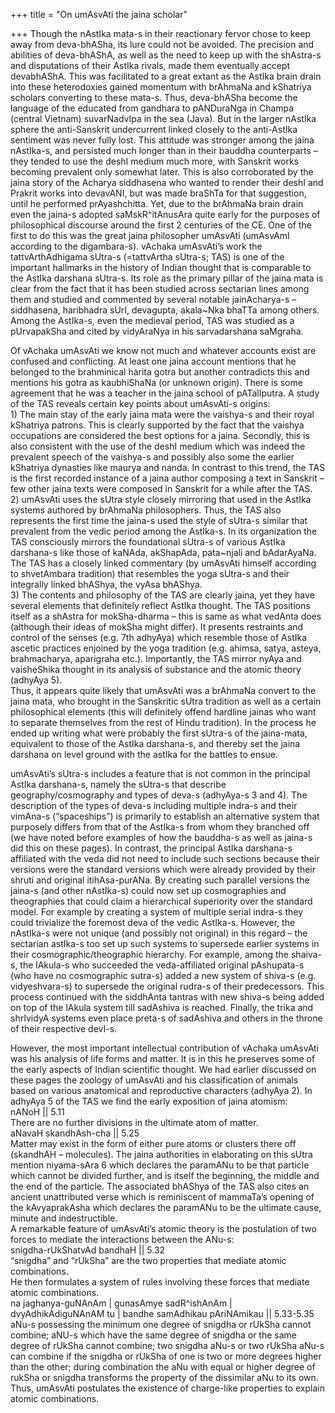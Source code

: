 +++
title = "On umAsvAti the jaina scholar"

+++
Though the nAstIka mata-s in their reactionary fervor chose to keep away
from deva-bhASha, its lure could not be avoided. The precision and
abilities of deva-bhAShA, as well as the need to keep up with the
shAstra-s and disputations of their AstIka rivals, made them eventually
accept devabhAShA. This was facilitated to a great extant as the AstIka
brain drain into these heterodoxies gained momentum with brAhmaNa and
kShatriya scholars converting to these mata-s. Thus, deva-bhASha become
the language of the educated from gandhara to pANDuraNga in Champa
(central Vietnam) suvarNadvIpa in the sea (Java). But in the larger
nAstIka sphere the anti-Sanskrit undercurrent linked closely to the
anti-AstIka sentiment was never fully lost. This attitude was stronger
among the jaina nAstIka-s, and persisted much longer than in their
bauddha counterparts – they tended to use the deshI medium much more,
with Sanskrit works becoming prevalent only somewhat later. This is also
corroborated by the jaina story of the Acharya siddhasena who wanted to
render their deshI and Prakrit works into devavANI, but was made braShTa
for that suggestion, until he performed prAyashchitta. Yet, due to the
brAhmaNa brain drain even the jaina-s adopted saMskR^itAnusAra quite
early for the purposes of philosophical discourse around the first 2
centuries of the CE. One of the first to do this was the great jaina
philosopher umAsvAti (umAsvAmI according to the digambara-s). vAchaka
umAsvAti’s work the tattvArthAdhigama sUtra-s (=tattvArtha sUtra-s; TAS)
is one of the important hallmarks in the history of Indian thought that
is comparable to the AstIka darshana sUtra-s. Its role as the primary
pillar of the jaina mata is clear from the fact that it has been studied
across sectarian lines among them and studied and commented by several
notable jainAcharya-s – siddhasena, haribhadra sUrI, devagupta,
akala\~Nka bhaTTa among others. Among the AstIka-s, even the medieval
period, TAS was studied as a pUrvapakSha and cited by vidyAraNya in his
sarvadarshana saMgraha.

Of vAchaka umAsvAti we know not much and whatever accounts exist are
confused and conflicting. At least one jaina account mentions that he
belonged to the brahminical harita gotra but another contradicts this
and mentions his gotra as kaubhiShaNa (or unknown origin). There is some
agreement that he was a teacher in the jaina school of pATalIputra. A
study of the TAS reveals certain key points about umAsvAti-s origins:  
1\) The main stay of the early jaina mata were the vaishya-s and their
royal kShatriya patrons. This is clearly supported by the fact that the
vaishya occupations are considered the best options for a jaina.
Secondly, this is also consistent with the use of the deshI medium which
was indeed the prevalent speech of the vaishya-s and possibly also some
the earlier kShatriya dynasties like maurya and nanda. In contrast to
this trend, the TAS is the first recorded instance of a jaina author
composing a text in Sanskrit – few other jaina texts were composed in
Sanskrit for a while after the TAS.  
2\) umAsvAti uses the sUtra style closely mirroring that used in the
AstIka systems authored by brAhmaNa philosophers. Thus, the TAS also
represents the first time the jaina-s used the style of sUtra-s similar
that prevalent from the vedic period among the AstIka-s. In its
organization the TAS consciously mirrors the foundational sUtra-s of
various AstIka darshana-s like those of kaNAda, akShapAda, pata\~njali
and bAdarAyaNa. The TAS has a closely linked commentary (by umAsvAti
himself according to shvetAmbara tradition) that resembles the yoga
sUtra-s and their integrally linked bhAShya, the vyAsa bhAShya.  
3\) The contents and philosophy of the TAS are clearly jaina, yet they
have several elements that definitely reflect AstIka thought. The TAS
positions itself as a shAstra for mokSha-dharma – this is same as what
vedAnta does (although their ideas of mokSha might differ). It presents
restraints and control of the senses (e.g. 7th adhyAya) which resemble
those of AstIka ascetic practices enjoined by the yoga tradition (e.g.
ahimsa, satya, asteya, brahmacharya, aparigraha etc.). Importantly, the
TAS mirror nyAya and vaisheShika thought in its analysis of substance
and the atomic theory (adhyAya 5).  
Thus, it appears quite likely that umAsvAti was a brAhmaNa convert to
the jaina mata, who brought in the Sanskritic sUtra tradition as well as
a certain philosophical elements (this will definitely offend hardline
jainas who want to separate themselves from the rest of Hindu
tradition). In the process he ended up writing what were probably the
first sUtra-s of the jaina-mata, equivalent to those of the AstIka
darshana-s, and thereby set the jaina darshana on level ground with the
astIka for the battles to ensue.

umAsvAti’s sUtra-s includes a feature that is not common in the
principal AstIka darshana-s, namely the sUtra-s that describe
geography/cosmography and types of deva-s (adhyAya-s 3 and 4). The
description of the types of deva-s including multiple indra-s and their
vimAna-s (“spaceships”) is primarily to establish an alternative system
that purposely differs from that of the AstIka-s from whom they branched
off (we have noted before examples of how the bauddha-s as well as
jaina-s did this on these pages). In contrast, the principal AstIka
darshana-s affiliated with the veda did not need to include such
sections because their versions were the standard versions which were
already provided by their shruti and original itihAsa-purANa. By
creating such parallel versions the jaina-s (and other nAstIka-s) could
now set up cosmographies and theographies that could claim a
hierarchical superiority over the standard model. For example by
creating a system of multiple serial indra-s they could trivialize the
foremost deva of the vedic AstIka-s. However, the nAstIka-s were not
unique (and possibly not original) in this regard – the sectarian
astIka-s too set up such systems to supersede earlier systems in their
cosmographic/theographic hierarchy. For example, among the shaiva-s, the
lAkula-s who succeeded the veda-affiliated original pAshupata-s (who
have no cosmographic sutra-s) added a new system of shiva-s (e.g.
vidyeshvara-s) to supersede the original rudra-s of their predecessors.
This process continued with the siddhAnta tantras with new shiva-s being
added on top of the lAkula system till sadAshiva is reached. Finally,
the trika and shrIvidyA systems even place preta-s of sadAshiva and
others in the throne of their respective devI-s.

However, the most important intellectual contribution of vAchaka
umAsvAti was his analysis of life forms and matter. It is in this he
preserves some of the early aspects of Indian scientific thought. We had
earlier discussed on these pages the zoology of umAsvAti and his
classification of animals based on various anatomical and reproductive
characters (adhyAya 2). In adhyAya 5 of the TAS we find the early
exposition of jaina atomism:  
nANoH || 5.11  
There are no further divisions in the ultimate atom of matter.  
aNavaH skandhAsh-cha || 5.25  
Matter may exist in the form of either pure atoms or clusters there off
(skandhAH – molecules). The jaina authorities in elaborating on this
sUtra mention niyama-sAra 6 which declares the paramANu to be that
particle which cannot be divided further, and is itself the beginning,
the middle and the end of the particle. The associated bhAShya of the
TAS also cites an ancient unattributed verse which is reminiscent of
mammaTa’s opening of the kAvyaprakAsha which declares the paramANu to be
the ultimate cause, minute and indestructible.  
A remarkable feature of umAsvAti’s atomic theory is the postulation of
two forces to mediate the interactions between the ANu-s:  
snigdha-rUkShatvAd bandhaH || 5.32  
“snigdha” and “rUkSha” are the two properties that mediate atomic
combinations.  
He then formulates a system of rules involving these forces that mediate
atomic combinations.  
na jaghanya-guNAnAm | gunasAmye sadR^ishAnAm | dvyAdhikAdiguNAnAM tu |
bandhe samAdhikau pAriNAmikau || 5.33-5.35  
aNu-s possessing the minimum one degree of snigdha or rUkSha cannot
combine; aNU-s which have the same degree of snigdha or the same degree
of rUkSha cannot combine; two snigdha aNu-s or two rUkSha aNu-s can
combine if the snigdha or rUkSha of one is two or more degrees higher
than the other; during combination the aNu with equal or higher degree
of rukSha or snigdha transforms the property of the dissimilar aNu to
its own. Thus, umAsvAti postulates the existence of charge-like
properties to explain atomic combinations.
